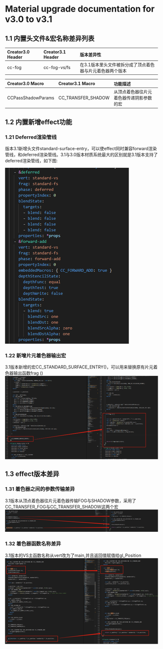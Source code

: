# Material upgrade documentation for v3.0 to v3.1
## 1.1 内置头文件&宏名称差异列表
| Creator3.0 Header    | Creator3.1 Header | 版本差异性 |
| :------ | :------ | :------ |
| cc-fog | cc-fog-vs/fs | 在3.1版本里头文件被拆分成了顶点着色器与片元着色器两个版本

| Creator3.0 Macro    | Creator3.1 Macro | 功能描述 |
| :------ | :------ | :------ |
| CCPassShadowParams | CC_TRANSFER_SHADOW | 从顶点着色器往片元着色器传递阴影参数的宏
## 1.2 内置新增effect功能
### 1.21 Deferred渲染管线
版本3.1新增头文件standard-surface-entry，可以使effect同时兼容forward渲染管线，和deferred渲染管线。3.1与3.0版本材质系统最大的区别就是3.1版本支持了deferred渲染管线，如下图:

![effect](material2-1.jpg)

### 1.22 新增片元着色器输出宏
3.1版本新增的宏CC_STANDARD_SURFACE_ENTRY()，可以用来替换原有片元着色器输出函数frag ()
![effect](material2-4.jpg)

## 1.3 effect版本差异

### 1.31 着色器之间的参数传输差异
3.1版本从顶点着色器往片元着色器传输FOG与SHADOW参数，采用了CC_TRANSFER_FOG与CC_TRANSFER_SHADOW这两个宏
![effect](material2-2.jpg)

### 1.32 着色器函数名称差异
3.1版本的VS主函数名称从vert改为了main,并且返回值赋值给gl_Position
![effect](material2-3.jpg)
